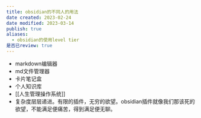 ```yaml
---
title: obsidian的不同人的用法
date created: 2023-02-24
date modified: 2023-03-14
publish: true
aliases:
  - obsidian的使用level tier
是否已review: true
---
```


- markdown编辑器  
- md文件管理器  
- 卡片笔记盒  
- 个人知识库  
- [[人生管理操作系统]]
- 复杂度层层递进。有限的插件，无穷的欲望。obsidian插件就像我们那该死的欲望，不能满足便痛苦，得到满足便无聊。